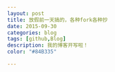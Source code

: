 ```yaml
---
layout: post
title: 放假前一天搞的，各种fork各种抄
date: 2015-09-30
categories: blog
tags: [github,Blog]
description: 我的博客开写啦！
color: "#84B335"

---
```

